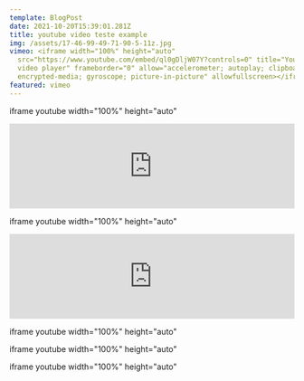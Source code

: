 ```yaml
---
template: BlogPost
date: 2021-10-20T15:39:01.281Z
title: youtube video teste example
img: /assets/17-46-99-49-71-90-5-11z.jpg
vimeo: <iframe width="100%" height="auto"
  src="https://www.youtube.com/embed/ql0gDljW07Y?controls=0" title="YouTube
  video player" frameborder="0" allow="accelerometer; autoplay; clipboard-write;
  encrypted-media; gyroscope; picture-in-picture" allowfullscreen></iframe>
featured: vimeo
---
```

iframe youtube width="100%" height="auto"

<iframe width="100%" height="auto" src="https://www.youtube.com/embed/ql0gDljW07Y?controls=0" title="YouTube video player" frameborder="0" allow="accelerometer; autoplay; clipboard-write; encrypted-media; gyroscope; picture-in-picture" allowfullscreen></iframe>





iframe youtube width="100%" height="auto"

<iframe width="100%" height="auto" src="https://www.youtube.com/embed/ql0gDljW07Y?controls=0" title="YouTube video player" frameborder="0" allow="accelerometer; autoplay; clipboard-write; encrypted-media; gyroscope; picture-in-picture" allowfullscreen></iframe>





iframe youtube width="100%" height="auto"

iframe youtube width="100%" height="auto"





iframe youtube width="100%" height="auto"
